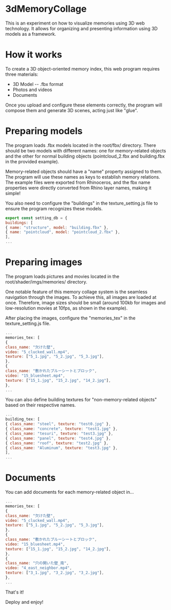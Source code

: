# 3dMemoryCollage

This is an experiment on how to visualize memories using 3D web technology.
It allows for organizing and presenting information using 3D models as a framework.

# How it works

To create a 3D object-oriented memory index, this web program requires three materials:

- 3D Model -- .fbx format
- Photos and videos
- Documents

Once you upload and configure these elements correctly, the program will compose them and generate 3D scenes, acting just like "glue".

# Preparing models

The program loads .fbx models located in the root/fbx/ directory. There should be two models with different names: one for memory-related objects and the other for normal building objects (pointcloud_2.fbx and building.fbx in the provided example).

Memory-related objects should have a "name" property assigned to them. The program will use these names as keys to establish memory relations. The example files were exported from Rhinoceros, and the fbx name properties were directly converted from Rhino layer names, making it simple!

You also need to configure the "buildings" in the texture_setting.js file to ensure the program recognizes these models.

```js
export const setting_db = {
buildings: [
{ name: "structure", model: "building.fbx" },
{ name: "pointcloud", model: "pointcloud_2.fbx" },
],
...
```

# Preparing images

The program loads pictures and movies located in the root/shader/imgs/memories/ directory.

One notable feature of this memory collage system is the seamless navigation through the images. To achieve this, all images are loaded at once. Therefore, image sizes should be small (around 100kb for images and low-resolution movies at 10fps, as shown in the example).

After placing the images, configure the "memories_tex" in the texture_setting.js file.

```js
...
memories_tex: [
{
class_name: "欠けた壁",
video: "5_clucked_wall.mp4",
texture: ["5_1.jpg", "5_2.jpg", "5_3.jpg"],
},
{
class_name: "敷かれたブルーシートとブロック",
video: "15_bluesheet.mp4",
texture: ["15_1.jpg", "15_2.jpg", "14_2.jpg"],
},
...
```

You can also define building textures for "non-memory-related objects" based on their respective names.

```js
...
building_tex: [
{ class_name: "steel", texture: "test0.jpg" },
{ class_name: "concrete", texture: "test1.jpg" },
{ class_name: "tesuri", texture: "test3.jpg" },
{ class_name: "panel", texture: "test4.jpg" },
{ class_name: "roof", texture: "test2.jpg" },
{ class_name: "Aluminum", texture: "test3.jpg" },
],
...
```

# Documents

You can add documents for each memory-related object in...

```js
...
memories_tex: [
{
class_name: "欠けた壁",
video: "5_clucked_wall.mp4",
texture: ["5_1.jpg", "5_2.jpg", "5_3.jpg"],
},
{
class_name: "敷かれたブルーシートとブロック",
video: "15_bluesheet.mp4",
texture: ["15_1.jpg", "15_2.jpg", "14_2.jpg"],
},
{
class_name: "穴の開いた壁_南",
video: "4_east_neighbor.mp4",
texture: ["3_1.jpg", "3_2.jpg", "3_2.jpg"],
},
...
```

That's it!

Deploy and enjoy!
